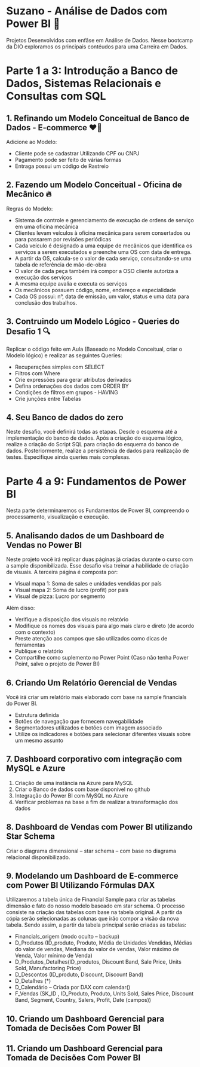 # Suzano - Análise de Dados com Power BI 🚀
Projetos Desenvolvidos com enfâse em Análise de Dados. Nesse bootcamp da DIO exploramos os principais contéudos para uma Carreira em Dados.

# Parte 1 a 3: Introdução a Banco de Dados, Sistemas Relacionais e Consultas com SQL

## 1. Refinando um Modelo Conceitual de Banco de Dados - E-commerce ❤️‍🔥
Adicione ao Modelo: 
- Cliente pode se cadastrar Utilizando CPF ou CNPJ
- Pagamento pode ser feito de várias formas
- Entraga possui um código de Rastreio

## 2. Fazendo um Modelo Conceitual - Oficina de Mecânico 🔥
Regras do Modelo: 
- Sistema de controle e gerenciamento de execução de ordens de serviço em uma oficina mecânica
- Clientes levam veículos à oficina mecânica para serem consertados ou para passarem por revisões  periódicas
- Cada veículo é designado a uma equipe de mecânicos que identifica os serviços a serem executados e preenche uma OS com data de entrega.
- A partir da OS, calcula-se o valor de cada serviço, consultando-se uma tabela de referência de mão-de-obra
- O valor de cada peça também irá compor a OSO cliente autoriza a execução dos serviços
- A mesma equipe avalia e executa os serviços
- Os mecânicos possuem código, nome, endereço e especialidade
- Cada OS possui: n°, data de emissão, um valor, status e uma data para conclusão dos trabalhos.

## 3. Contruindo um Modelo Lógico - Queries do Desafio 1 🔍
Replicar o código feito em Aula (Baseado no Modelo Conceitual, criar o Modelo lógico) e realizar as seguintes Queries:
- Recuperações simples com SELECT
- Filtros com Where
- Crie expressões para gerar atributos derivados
- Defina ordenações dos dados com ORDER BY
- Condições de filtros em grupos - HAVING
- Crie junções entre Tabelas 

## 4. Seu Banco de dados do zero 
Neste desafio, você definirá todas as etapas. Desde o esquema até a implementação do banco de dados. Após a criação do esquema lógico, realize a criação do Script SQL para criação do esquema do banco de dados. Posteriormente, realize a persistência de dados para realização de testes. Especifique ainda queries mais complexas. 

# Parte 4 a 9: Fundamentos de Power BI
Nesta parte determinaremos os Fundamentos de Power BI, compreendo o processamento, visualização e execução. 

## 5. Analisando dados de um Dashboard de Vendas no Power BI
Neste projeto você irá replicar duas páginas já criadas durante o curso com a sample disponibilizada. Esse desafio visa treinar a habilidade de criação de visuais. A terceira página é composta por: 

- Visual mapa 1: Soma de sales e unidades vendidas por país 
- Visual mapa 2: Soma de lucro (profit) por país 
- Visual de pizza: Lucro por segmento 

Além disso: 

- Verifique a disposição dos visuais no relatório 
- Modifique os nomes dos visuais para algo mais claro e direto (de acordo com o contexto) 
- Preste atenção aos campos que são utilizados como dicas de ferramentas  
- Publique o relatório 
- Compartilhe como suplemento no Power Point (Caso não tenha Power Point, salve o projeto de Power BI)
  
## 6. Criando Um Relatório Gerencial de Vendas
Você irá criar um relatório mais elaborado com base na sample financials do Power BI. 
- Estrutura definida 
- Botões de navegação que fornecem navegabilidade 
- Segmentadores utilizados e botões com imagem associado 
- Utilize os indicadores e botões para selecionar diferentes visuais sobre um mesmo assunto 

## 7. Dashboard corporativo com integração com MySQL e Azure
1. Criação de uma instância na Azure para MySQL
2. Criar o Banco de dados com base disponível no github
3. Integração do Power BI com MySQL no Azure
4. Verificar problemas na base a fim de realizar a transformação dos dados

## 8. Dashboard de Vendas com Power BI utilizando Star Schema
Criar o diagrama dimensional – star schema – com base no diagrama relacional disponibilizado.

## 9. Modelando um Dashboard de E-commerce com Power BI Utilizando Fórmulas DAX
Utilizaremos a tabela única de Financial Sample para criar as tabelas dimensão e fato do nosso modelo baseado em star schema.
O processo consiste na criação das tabelas com base na tabela original. A partir da cópia serão selecionadas as colunas que irão compor a visão da nova tabela. Sendo assim, a partir da tabela principal serão criadas as tabelas:

- Financials_origem (modo oculto – backup)
- D_Produtos (ID_produto, Produto, Média de Unidades Vendidas, Médias do valor de vendas, Mediana do valor de vendas, Valor máximo de Venda, Valor mínimo de Venda)
- D_Produtos_Detalhes(ID_produtos, Discount Band, Sale Price, Units Sold, Manufactoring Price)
- D_Descontos (ID_produto, Discount, Discount Band)
- D_Detalhes (*)
- D_Calendário – Criada por DAX com calendar()
- F_Vendas (SK_ID , ID_Produto, Produto, Units Sold, Sales Price, Discount Band, Segment, Country, Salers, Profit, Date (campos))

## 10. Criando um Dashboard Gerencial para Tomada de Decisões Com Power BI


## 11. Criando um Dashboard Gerencial para Tomada de Decisões Com Power BI

